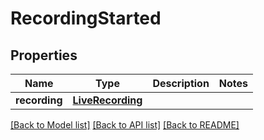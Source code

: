 # RecordingStarted

## Properties
Name | Type | Description | Notes
------------ | ------------- | ------------- | -------------
**recording** | [**LiveRecording**](LiveRecording.md) |  |

[[Back to Model list]](../README.md#documentation-for-models) [[Back to API list]](../README.md#documentation-for-api-endpoints) [[Back to README]](../README.md)
